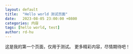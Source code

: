 ```yaml
---
layout: default
title:  "Hello world 测试页面"
date:   2023-08-05 23:00:00 +0800
categories: 内容
tags: [hello world, test]
author: rd-hu
---
```

这是我的第一个页面，仅用于测试。
更多精彩内容，尽情期待吧！